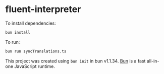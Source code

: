 # fluent-interpreter

To install dependencies:

```bash
bun install
```

To run:

```bash
bun run syncTranslations.ts
```

This project was created using `bun init` in bun v1.1.34. [Bun](https://bun.sh) is a fast all-in-one JavaScript runtime.
